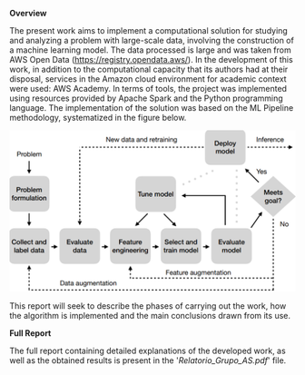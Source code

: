 **Overview**

The present work aims to implement a computational solution for studying and analyzing a problem with large-scale data, involving the construction of a machine learning model. The data processed is large and was taken from AWS Open Data (https://registry.opendata.aws/). In the development of this work, in addition to the computational capacity that its authors had at their disposal, services in the Amazon cloud environment for academic context were used: AWS Academy. In terms of tools, the project was implemented using resources provided by Apache Spark and the Python programming language. The implementation of the solution was based on the ML Pipeline methodology, systematized in the figure below.

![Description of image](pipeline.png)

This report will seek to describe the phases of carrying out the work, how the algorithm is implemented and the main conclusions drawn from its use.


**Full Report**

The full report containing detailed explanations of the developed work, as well as the obtained results is present in the '*Relatorio_Grupo_AS.pdf*' file.
